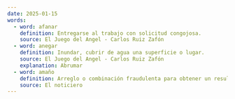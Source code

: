 ```yaml
---
date: 2025-01-15
words:
  - word: afanar
    definition: Entregarse al trabajo con solicitud congojosa.
    source: El Juego del Angel - Carlos Ruiz Zafón
  - word: anegar
    definition: Inundar, cubrir de agua una superficie o lugar.
    source: El Juego del Angel - Carlos Ruiz Zafón
    explanation: Abrumar
  - word: amaño
    definition: Arreglo o combinación fraudulenta para obtener un resultado preestablecido en una competición o evento.
    source: El noticiero 
---
```

